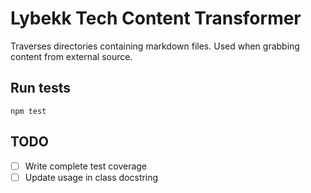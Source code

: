 # Lybekk Tech Content Transformer

Traverses directories containing markdown files.
Used when grabbing content from external source.

## Run tests
```shell
npm test
```
## TODO

- [ ] Write complete test coverage
- [ ] Update usage in class docstring